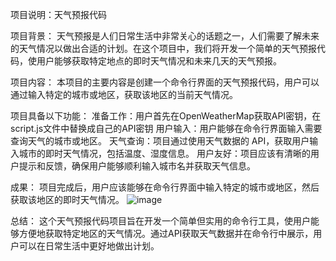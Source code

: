 项目说明：天气预报代码

项目背景：
天气预报是人们日常生活中非常关心的话题之一，人们需要了解未来的天气情况以做出合适的计划。在这个项目中，我们将开发一个简单的天气预报代码，使用户能够获取特定地点的即时天气情况和未来几天的天气预报。

项目内容：
本项目的主要内容是创建一个命令行界面的天气预报代码，用户可以通过输入特定的城市或地区，获取该地区的当前天气情况。

项目具备以下功能：
准备工作：用户首先在OpenWeatherMap获取API密钥，在script.js文件中替换成自己的API密钥
用户输入：用户能够在命令行界面输入需要查询天气的城市或地区。
天气查询：项目通过使用天气数据的 API，获取用户输入城市的即时天气情况，包括温度、湿度信息。
用户友好：项目应该有清晰的用户提示和反馈，确保用户能够顺利输入城市名并获取天气信息。

成果：
项目完成后，用户应该能够在命令行界面中输入特定的城市或地区，然后获取该地区的即时天气情况。
![image](https://github.com/hejlib/text/assets/137156557/dc1b123f-b1ff-45a4-9ae3-816cb0fa429f)

总结：
这个天气预报代码项目旨在开发一个简单但实用的命令行工具，使用户能够方便地获取特定地区的天气情况。通过API获取天气数据并在命令行中展示，用户可以在日常生活中更好地做出计划。
